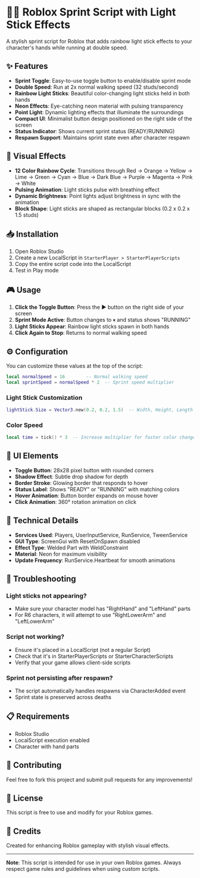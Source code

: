 # 🏃‍♂️ Roblox Sprint Script with Light Stick Effects

A stylish sprint script for Roblox that adds rainbow light stick effects to your character's hands while running at double speed.

## ✨ Features

- **Sprint Toggle**: Easy-to-use toggle button to enable/disable sprint mode
- **Double Speed**: Run at 2x normal walking speed (32 studs/second)
- **Rainbow Light Sticks**: Beautiful color-changing light sticks held in both hands
- **Neon Effects**: Eye-catching neon material with pulsing transparency
- **Point Light**: Dynamic lighting effects that illuminate the surroundings
- **Compact UI**: Minimalist button design positioned on the right side of the screen
- **Status Indicator**: Shows current sprint status (READY/RUNNING)
- **Respawn Support**: Maintains sprint state even after character respawn

## 🎨 Visual Effects

- **12 Color Rainbow Cycle**: Transitions through Red → Orange → Yellow → Lime → Green → Cyan → Blue → Dark Blue → Purple → Magenta → Pink → White
- **Pulsing Animation**: Light sticks pulse with breathing effect
- **Dynamic Brightness**: Point lights adjust brightness in sync with the animation
- **Block Shape**: Light sticks are shaped as rectangular blocks (0.2 x 0.2 x 1.5 studs)

## 📥 Installation

1. Open Roblox Studio
2. Create a new LocalScript in `StarterPlayer > StarterPlayerScripts`
3. Copy the entire script code into the LocalScript
4. Test in Play mode

## 🎮 Usage

1. **Click the Toggle Button**: Press the ▶ button on the right side of your screen
2. **Sprint Mode Active**: Button changes to ⏸ and status shows "RUNNING"
3. **Light Sticks Appear**: Rainbow light sticks spawn in both hands
4. **Click Again to Stop**: Returns to normal walking speed

## ⚙️ Configuration

You can customize these values at the top of the script:

```lua
local normalSpeed = 16        -- Normal walking speed
local sprintSpeed = normalSpeed * 2  -- Sprint speed multiplier
```

### Light Stick Customization
```lua
lightStick.Size = Vector3.new(0.2, 0.2, 1.5)  -- Width, Height, Length
```

### Color Speed
```lua
local time = tick() * 3  -- Increase multiplier for faster color changes
```

## 🎯 UI Elements

- **Toggle Button**: 28x28 pixel button with rounded corners
- **Shadow Effect**: Subtle drop shadow for depth
- **Border Stroke**: Glowing border that responds to hover
- **Status Label**: Shows "READY" or "RUNNING" with matching colors
- **Hover Animation**: Button border expands on mouse hover
- **Click Animation**: 360° rotation animation on click

## 🔧 Technical Details

- **Services Used**: Players, UserInputService, RunService, TweenService
- **GUI Type**: ScreenGui with ResetOnSpawn disabled
- **Effect Type**: Welded Part with WeldConstraint
- **Material**: Neon for maximum visibility
- **Update Frequency**: RunService.Heartbeat for smooth animations

## 🐛 Troubleshooting

### Light sticks not appearing?
- Make sure your character model has "RightHand" and "LeftHand" parts
- For R6 characters, it will attempt to use "RightLowerArm" and "LeftLowerArm"

### Script not working?
- Ensure it's placed in a LocalScript (not a regular Script)
- Check that it's in StarterPlayerScripts or StarterCharacterScripts
- Verify that your game allows client-side scripts

### Sprint not persisting after respawn?
- The script automatically handles respawns via CharacterAdded event
- Sprint state is preserved across deaths

## 📋 Requirements

- Roblox Studio
- LocalScript execution enabled
- Character with hand parts

## 🤝 Contributing

Feel free to fork this project and submit pull requests for any improvements!

## 📄 License

This script is free to use and modify for your Roblox games.

## 🎉 Credits

Created for enhancing Roblox gameplay with stylish visual effects.

---

**Note**: This script is intended for use in your own Roblox games. Always respect game rules and guidelines when using custom scripts.
